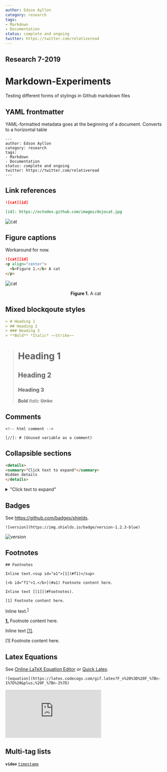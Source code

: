 ```yaml
---
author: Edson Ayllon
category: research
tags: 
- Markdown
- Documentation
status: complete and ongoing
twitter: https://twitter.com/relativeread
---
```


## Research 7-2019

# Markdown-Experiments

Testing different forms of stylings in Github markdown files

## YAML frontmatter

YAML-formatted metadata goes at the beginning of a document. Converts to a horizontal table

```
---
author: Edson Ayllon
category: research
tags: 
- Markdown
- Documentation
status: complete and ongoing
twitter: https://twitter.com/relativeread
---
```

## Link references

```markdown
![cat][id]

[id]: https://octodex.github.com/images/dojocat.jpg
```

![cat][id]

[id]: https://octodex.github.com/images/dojocat.jpg

## Figure captions

Workaround for now. 

```markdown
![cat][id]
<p align="center">
  <b>Figure 1.</b> A cat
</p>
```

![cat][id]
<p align="center">
  <b>Figure 1.</b> A cat
</p>

## Mixed blockqoute styles

```markdown
> # Heading 1
> ## Heading 2
> ### Heading 3
> **Bold** *Italic* ~~Strike~~
```

> # Heading 1
> ## Heading 2
> ### Heading 3
> **Bold** *Italic* ~~Strike~~

## Comments

```
<!-- html comment -->

[//]: # (Unused variable as a comment)
```

<!-- html comment -->

[//]: # (Unused link reference as a comment)


## Collapsible sections

```html
<details>
<summary>"Click text to expand"</summary>
Hidden details
</details>
```


<details>
<summary>"Click text to expand"</summary>
Hidden details
</details>
  
## Badges

See https://github.com/badges/shields.

```
![version](https://img.shields.io/badge/version-1.2.3-blue)
```

![version](https://img.shields.io/badge/version-1.2.3-blue)

## Footnotes

```
## Footnotes

Inline text.<sup id="a1">[1](#f1)</sup>

[<b id="f1">1.</b>](#a1) Footnote content here. 

Inline text [[1]](#Footnotes).

[1] Footnote content here. 
```

Inline text.<sup id="a1">[1](#f1)</sup>

[<b id="f1">1.</b>](#a1) Footnote content here. 

Inline text [[1]](#Footnotes).

[1] Footnote content here. 

## Latex Equations

See [Online LaTeX Equation Editor](https://www.codecogs.com/latex/eqneditor.php) or [Quick Latex](https://www.quicklatex.com/).

```
![equation](https://latex.codecogs.com/gif.latex?F_n%20%3D%20F_%7Bn-1%7D%20&plus;%20F_%7Bn-2%7D)
```

![equation](https://latex.codecogs.com/gif.latex?F_n%20%3D%20F_%7Bn-1%7D%20&plus;%20F_%7Bn-2%7D)

## Multi-tag lists

**`video`**  [`timestamp`]()
